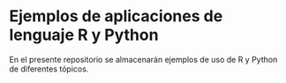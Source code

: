 # Ejemplos de aplicaciones de lenguaje R y Python

En el presente repositorio se almacenarán ejemplos de uso de R y Python de diferentes tópicos.
